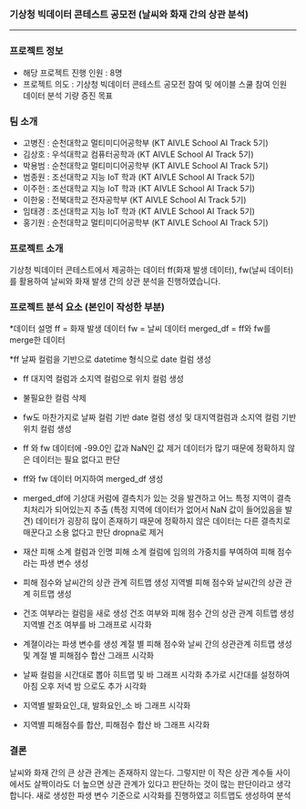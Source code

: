### 기상청 빅데이터 콘테스트 공모전 (날씨와 화재 간의 상관 분석)
------------------------------------------------------------------

### 프로젝트 정보
* 해당 프로젝트 진행 인원 : 8명
* 프로젝트 의도 : 기상청 빅데이터 콘테스트 공모전 참여 및
                  에이블 스쿨 참여 인원 데이터 분석 기량 증진 목표

### 팀 소개
* 고병진 : 순천대학교 멀티미디어공학부 (KT AIVLE School AI Track 5기)
* 김상호 : 우석대학교 컴퓨터공학과 (KT AIVLE School AI Track 5기)
* 박용범 : 순천대학교 멀티미디어공학부 (KT AIVLE School AI Track 5기)
* 범종원 : 조선대학교 지능 IoT 학과 (KT AIVLE School AI Track 5기)
* 이주헌 : 조선대학교 지능 IoT 학과 (KT AIVLE School AI Track 5기)
* 이한웅 : 전북대학교 전자공학부 (KT AIVLE School AI Track 5기)
* 임태경 : 조선대학교 지능 IoT 학과 (KT AIVLE School AI Track 5기)
* 홍기원 : 순천대학교 멀티미디어공학부 (KT AIVLE School AI Track 5기)

### 프로젝트 소개
기상청 빅데이터 콘테스트에서 제공하는 데이터 ff(화재 발생 데이터), fw(날씨 데이터)를 활용하여 날씨와 화재 발생 간의 상관 분석을 진행하였습니다.

### 프로젝트 분석 요소 (본인이 작성한 부분)

*데이터 설명
ff = 화재 발생 데이터
fw = 날씨 데이터
merged_df = ff와 fw를 merge한 데이터

*ff 날짜 컬럼을 기반으로 datetime 형식으로 date 컬럼 생성

* ff 대지역 컬럼과 소지역 컬럼으로 위치 컬럼 생성

* 불필요한 컬럼 삭제

* fw도 마찬가지로 날짜 컬럼 기반 date 컬럼 생성 및 대지역컬럼과 소지역 컬럼 기반 위치 컬럼 생성

* ff 와 fw 데이터에 -99.0인 값과 NaN인 값 제거
  데이터가 많기 때문에 정확하지 않은 데이터는 필요 없다고 판단

* ff와 fw 데이터 머지하여 merged_df 생성

* merged_df에 기상대 커럼에 결측치가 있는 것을 발견하고 어느 특정 지역이 결측치처리가 되어있는지 추출
  (특정 지역에 데이터가 없어서 NaN 값이 들어있음을 발견)
  데이터가 굉장히 많이 존재하기 때문에 정확하지 않은 데이터는 다른 결측치로 매꾼다고 소용 없다고 판단 dropna로 제거

* 재산 피해 소계 컬럼과 인명 피해 소계 컬럼에 임의의 가중치를 부여하여 피해 점수라는 파생 변수 생성

* 피해 점수와 날씨간의 상관 관계 히트맵 생성
  지역별 피해 점수와 날씨간의 상관 관계 히트맵 생성

* 건조 여부라는 컬럼을 새로 생성
  건조 여부와 피해 점수 간의 상관 관계 히트맵 생성
  지역별 건조 여부를 바 그래프로 시각화

* 계졀이라는 파생 변수를 생성
  계절 별 피해 점수와 날씨 간의 상관관계 히트맵 생성
  및 계절 별 피해점수 합산 그래프 시각화

* 날짜 컬럼을 시간대로 뽑아 히트맵 및 바 그래프 시각화
  추가로 시간대를 설정하여 아침 오후 저녁 밤 으로도 추가 시각화

* 지역별 발화요인_대, 발화요인_소 바 그래프 시각화

* 지역별 피해점수를 합산, 피해점수 합산 바 그래프 시각화

### 결론
날씨와 화재 간의 큰 상관 관계는 존재하지 않는다. 
그렇지만 이 작은 상관 계수들 사이에서도 살짝이라도 더 높으면 상관 관계가 있다고 판단하는 것이 많는 판단이라고 생각합니다.
새로 생성한 파생 변수 기준으로 시각화를 진행하였고 히트맵도 생성하여 분석
